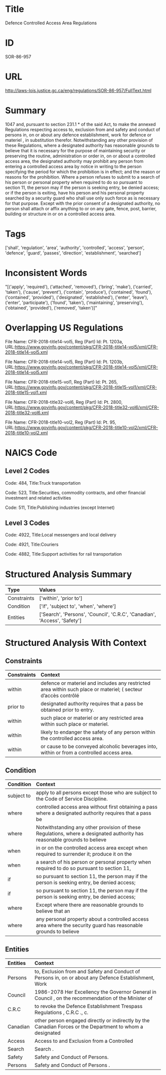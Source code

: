 # Title
Defence Controlled Access Area Regulations


# ID
SOR-86-957

# URL
http://laws-lois.justice.gc.ca/eng/regulations/SOR-86-957/FullText.html


# Summary
1047 and, pursuant to section 231.1 *  of the said Act, to make the annexed  Regulations respecting access to, exclusion from and safety and conduct of persons in, on or about any defence establishment, work for defence or materiel , in substitution therefor.
Notwithstanding any other provision of these Regulations, where a designated authority has reasonable grounds to believe that it is necessary for the purpose of maintaining security or preserving the routine, administration or order in, on or about a controlled access area, the designated authority may prohibit any person from entering a controlled access area by notice in writing to the person specifying the period for which the prohibition is in effect; and the reason or reasons for the prohibition.
Where a person refuses to submit to a search of his person or personal property when required to do so pursuant to section 11, the person may if the person is seeking entry, be denied access; or if the person is exiting, have his person and his personal property searched by a security guard who shall use only such force as is necessary for that purpose.
Except with the prior consent of a designated authority, no person shall attach or affix anything to or on any gate, fence, post, barrier, building or structure in or on a controlled access area.


# Tags
['shall', 'regulation', 'area', 'authority', 'controlled', 'access', 'person', 'defence', 'guard', 'passes', 'direction', 'establishment', 'searched']


# Inconsistent Words
"[('apply', 'required'), ('attached', 'removed'), ('bring', 'make'), ('carried', 'taken'), ('cause', 'prevent'), ('contain', 'produce'), ('contained', 'found'), ('contained', 'provided'), ('designated', 'established'), ('enter', 'leave'), ('enter', 'participate'), ('found', 'taken'), ('maintaining', 'preserving'), ('obtained', 'provided'), ('removed', 'taken')]"


# Overlapping US Regulations
File Name: CFR-2018-title14-vol5, Reg (Part) Id: Pt. 1203a, URL:https://www.govinfo.gov/content/pkg/CFR-2018-title14-vol5/xml/CFR-2018-title14-vol5.xml

File Name: CFR-2018-title14-vol5, Reg (Part) Id: Pt. 1203b, URL:https://www.govinfo.gov/content/pkg/CFR-2018-title14-vol5/xml/CFR-2018-title14-vol5.xml

File Name: CFR-2018-title15-vol1, Reg (Part) Id: Pt. 265, URL:https://www.govinfo.gov/content/pkg/CFR-2018-title15-vol1/xml/CFR-2018-title15-vol1.xml

File Name: CFR-2018-title32-vol6, Reg (Part) Id: Pt. 2800, URL:https://www.govinfo.gov/content/pkg/CFR-2018-title32-vol6/xml/CFR-2018-title32-vol6.xml

File Name: CFR-2018-title10-vol2, Reg (Part) Id: Pt. 95, URL:https://www.govinfo.gov/content/pkg/CFR-2018-title10-vol2/xml/CFR-2018-title10-vol2.xml




# NAICS Code
## Level 2 Codes
Code: 484, Title:Truck transportation

Code: 523, Title:Securities, commodity contracts, and other financial investment and related activities

Code: 511, Title:Publishing industries (except Internet)




## Level 3 Codes
Code: 4922, Title:Local messengers and local delivery

Code: 4921, Title:Couriers

Code: 4882, Title:Support activities for rail transportation







# Structured Analysis Summary
| Type        | Values                                                                    |
|:------------|:--------------------------------------------------------------------------|
| Constraints | ['within', 'prior to']                                                    |
| Condition   | ['if', 'subject to', 'when', 'where']                                     |
| Entities    | ['Search', 'Persons', 'Council', 'C.R.C', 'Canadian', 'Access', 'Safety'] |


# Structured Analysis With Context
 


## Constraints
| Constraints   | Context                                                                                                        |
|:--------------|:---------------------------------------------------------------------------------------------------------------|
| within        | defence or materiel and includes any restricted area within such place or materiel; ( secteur d’accès contrôlé |
| prior to      | designated authority requires that a pass be obtained prior to  entry.                                         |
| within        | such place or materiel or any restricted area within  such place or materiel.                                  |
| within        | likely to endanger the safety of any person within  the controlled access area.                                |
| within        | or cause to be conveyed alcoholic beverages into, within  or from a controlled access area.                    |


## Condition
| Condition   | Context                                                                                                                   |
|:------------|:--------------------------------------------------------------------------------------------------------------------------|
| subject to  | apply to all persons except those who are subject to  the Code of Service Discipline.                                     |
| where       | controlled access area without first obtaining a pass where a designated authority requires that a pass be                |
| where       | Notwithstanding any other provision of these Regulations,  where a designated authority has reasonable grounds to believe |
| when        | in or on the controlled access area except when required to surrender it; produce it on the                               |
| when        | a search of his person or personal property when required to do so pursuant to section 11,                                |
| if          | so pursuant to section 11, the person may if the person is seeking entry, be denied access;                               |
| if          | so pursuant to section 11, the person may if the person is seeking entry, be denied access;                               |
| where       | Except  where there are reasonable grounds to believe that an                                                             |
| where       | any personal property about a controlled access area where the security guard has reasonable grounds to believe           |


## Entities
| Entities   | Context                                                                                                   |
|:-----------|:----------------------------------------------------------------------------------------------------------|
| Persons    | to, Exclusion from and Safety and Conduct of Persons in, on or about any Defence Establishment, Work      |
| Council    | 1986-2078 Her Excellency the Governor General in  Council , on the recommendation of the Minister of      |
| C.R.C      | to revoke the Defence Establishment Trespass Regulations , C.R.C ., c.                                    |
| Canadian   | other person engaged directly or indirectly by the Canadian Forces or the Department to whom a designated |
| Access     | Access  to and Exclusion from a Controlled                                                                |
| Search     | Search .                                                                                                  |
| Safety     | Safety  and Conduct of Persons.                                                                           |
| Persons    | Safety and Conduct of  Persons .                                                                          |


